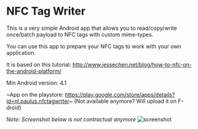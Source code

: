 # NFC Tag Writer
This is a very simple Android app that allows you to read/copy/write once/batch payload to NFC tags with custom mime-types.

You can use this app to prepare your NFC tags to work with your own application.

It is based on this tutorial: http://www.jessechen.net/blog/how-to-nfc-on-the-android-platform/

Min Android version: 4.1

~App on the playstore: https://play.google.com/store/apps/details?id=nl.paulus.nfctagwriter~ (Not available anymore? Will upload it on F-droid)

_Note: Screenshot below is not contractual anymore_
![screenshot](https://github.com/balloob/Android-NFC-Tag-Writer/raw/master/screenshot.png)
